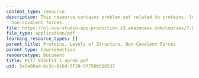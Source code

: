 ```yaml
---
content_type: resource
description: This resource contains problem set related to proteins, levels of structure,
  non-covalent forces.
file: https://ol-ocw-studio-app-production.s3.amazonaws.com/courses/7-01sc-fundamentals-of-biology-fall-2011/5e5e88adbc3c016d3f285f750b586537_MIT7_01SCF11_1.4prob.pdf
file_type: application/pdf
learning_resource_types: []
parent_title: Proteins, Levels of Structure, Non-Covalent Forces
parent_type: CourseSection
resourcetype: Document
title: MIT7_01SCF11_1.4prob.pdf
uid: 5e5e88ad-bc3c-016d-3f28-5f750b586537
---
```


